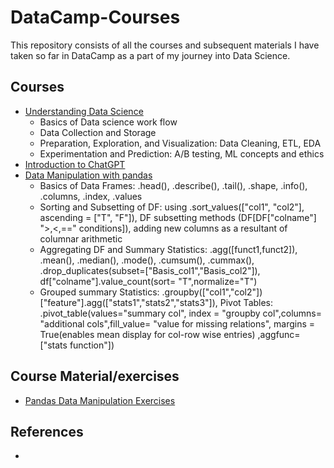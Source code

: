 # DataCamp-Courses

This repository consists of all the courses and subsequent materials I have taken so far in DataCamp as a part of my journey into Data Science.

## Courses
- [Understanding Data Science](https://app.datacamp.com/learn/courses/understanding-data-science)
  - Basics of Data science work flow
  - Data Collection and Storage
  - Preparation, Exploration, and Visualization: Data Cleaning, ETL, EDA
  - Experimentation and Prediction: A/B testing, ML concepts and ethics
- [Introduction to ChatGPT](https://www.datacamp.com/courses/introduction-to-chatgpt)
- [Data Manipulation with pandas](https://app.datacamp.com/learn/courses/data-manipulation-with-pandas)
  - Basics of Data Frames: .head(), .describe(), .tail(), .shape, .info(), .columns, .index, .values  
  - Sorting and Subsetting of DF: using .sort_values(["col1", "col2"], ascending = ["T", "F"]), DF subsetting methods (DF[DF["colname"] ">,<,==" conditions]), adding new columns as a resultant of columnar arithmetic
  - Aggregating DF and Summary Statistics: .agg([funct1,funct2]), .mean(), .median(), .mode(), .cumsum(), .cummax(), .drop_duplicates(subset=["Basis_col1","Basis_col2"]), df["colname"].value_count(sort= "T",normalize="T")
  - Grouped summary Statistics: .groupby(["col1","col2"])["feature"].agg(["stats1","stats2","stats3"]), Pivot Tables: .pivot_table(values="summary col", index = "groupby col",columns= "additional cols",fill_value= "value for missing relations", margins = True(enables mean display for col-row wise entries) ,aggfunc= ["stats function"])

## Course Material/exercises
- [Pandas Data Manipulation Exercises ](/Data_Manipulation_with_pandas/)

## References
- 

